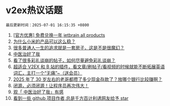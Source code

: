 # v2ex热议话题

`最后更新时间：2025-07-01 16:15:35 +0800`

1. [[官方优惠] 免费兑换一年 jetbrain all products](https://www.v2ex.com/t/1142148)
1. [为什么小米的产品可以这么稳？](https://www.v2ex.com/t/1142116)
1. [很多普通人一生的追求就是一套房子，这是不是很魔幻？](https://www.v2ex.com/t/1142119)
1. [中医治好了我](https://www.v2ex.com/t/1142089)
1. [看了很多彩礼谈崩的帖子，如何尽量避免彩礼谈崩？](https://www.v2ex.com/t/1142118)
1. [超适合 V2EX 和 B 站的插件，看文章/刷帖子/看视频的时候就能不断拓展英语词汇，主打一个“无痛”~（送会员）](https://www.v2ex.com/t/1142218)
1. [2025 年了 30 岁左右的老哥都攒了多少现金存款了？放哪个银行比较赚啊？](https://www.v2ex.com/t/1142187)
1. [闭源，必须闭源！让程序员再次伟大！](https://www.v2ex.com/t/1142192)
1. [观「	中医治好了我」有感](https://www.v2ex.com/t/1142228)
1. [看到一些 github 项目作者,总是千方百计利诱网友给予 star](https://www.v2ex.com/t/1142094)


